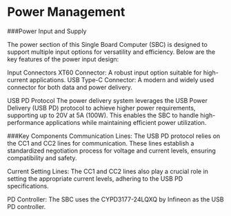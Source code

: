 # Power Management
###Power Input and Supply

The power section of this Single Board Computer (SBC) is designed to support multiple input options for versatility and efficiency. Below are the key features of the power input design:

Input Connectors
XT60 Connector: A robust input option suitable for high-current applications.
USB Type-C Connector: A modern and widely used connector for both data and power delivery.

USB PD Protocol
The power delivery system leverages the USB Power Delivery (USB PD) protocol to achieve higher power requirements, supporting up to 20V at 5A (100W). This enables the SBC to handle high-performance applications while maintaining efficient power utilization.

###Key Components
Communication Lines: The USB PD protocol relies on the CC1 and CC2 lines for communication. These lines establish a standardized negotiation process for voltage and current levels, ensuring compatibility and safety.

Current Setting Lines: The CC1 and CC2 lines also play a crucial role in setting the appropriate current levels, adhering to the USB PD specifications.

PD Controller: The SBC uses the CYPD3177-24LQXQ by Infineon as the USB PD controller.
